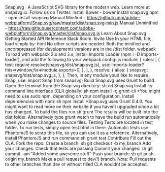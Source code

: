 Snap.svg · A JavaScript SVG library for the modern web. Learn more at snapsvg.io. Follow us on Twitter. Install Bower - bower install snap.svg npm - npm install snapsvg Manual Minified - https://github.com/adobe-webplatform/Snap.svg/raw/master/dist/snap.svg-min.js Manual Unminified - https://raw.githubusercontent.com/adobe-webplatform/Snap.svg/master/dist/snap.svg.js Learn About Snap.svg Getting Started API Reference Slack Room. Invite Use In your HTML file, load simply by: html <script src="snap.svg-min.js"></script> No other scripts are needed. Both the minified and uncompressed (for development) versions are in the /dist folder. webpack To load with webpack 2.x and 3.x, install Imports Loader (npm i -D imports-loader), and add the following to your webpack config: js module: { rules: [ { test: require.resolve(snapsvg/dist/snap.svg.js), use: imports-loader?this=>window,fix=>module.exports=0, }, ], }, resolve: { alias: { snapsvg: snapsvg/dist/snap.svg.js, }, }, Then, in any module youd like to require Snap, use: import Snap from snapsvg; Build Snap.svg uses Grunt to build. Open the terminal from the Snap.svg directory: sh cd Snap.svg Install its command line interface (CLI) globally: sh npm install -g grunt-cli *You might need to use sudo npm, depending on your configuration. Install dependencies with npm: sh npm install *Snap.svg uses Grunt 0.4.0. You might want to read more on their website if you havent upgraded since a lot has changed. To build the files run sh grunt The results will be built into the dist folder. Alternatively type grunt watch to have the build run automatically when you make changes to source files. Testing Tests are located in test folder. To run tests, simply open test.html in there. Automatic tests use PhantomJS to scrap this file, so you can use it as a reference. Alternatively, install PhantomJS and run command sh grunt test Contribute Fill out the CLA. Fork the repo. Create a branch: sh git checkout -b my_branch Add your changes. Check that tests are passing Commit your changes: sh git commit -am "Added some awesome stuff" Push your branch: sh git push origin my_branch Make a pull request to dev(!) branch. Note: Pull requests to other branches than dev or without filled CLA wouldnt be accepted.
